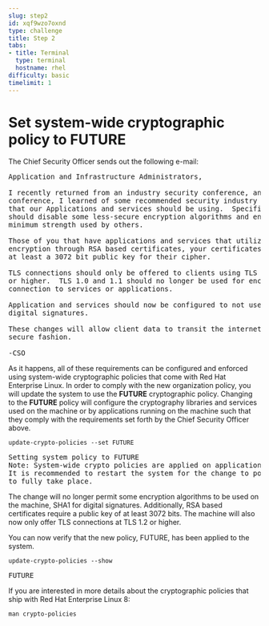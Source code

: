 ```yaml
---
slug: step2
id: xqf9wzo7oxnd
type: challenge
title: Step 2
tabs:
- title: Terminal
  type: terminal
  hostname: rhel
difficulty: basic
timelimit: 1
---
```

# Set system-wide cryptographic policy to FUTURE

The Chief Security Officer sends out the following e-mail:
<pre class="file">
Application and Infrastructure Administrators,

I recently returned from an industry security conference, and at that
conference, I learned of some recommended security industry practices
that our Applications and services should be using.  Specifically, we
should disable some less-secure encryption algorithms and enforce some
minimum strength used by others.

Those of you that have applications and services that utilize asymmetric
encryption through RSA based certificates, your certificates should use
at least a 3072 bit public key for their cipher.

TLS connections should only be offered to clients using TLS version 1.2
or higher.  TLS 1.0 and 1.1 should no longer be used for encrypted
connection to services or applications.

Application and services should now be configured to not use SHA1 for
digital signatures.

These changes will allow client data to transit the internet in a more
secure fashion.

-CSO
</pre>

As it happens, all of these requirements can be configured and enforced using
system-wide cryptographic policies that come with Red Hat Enterprise Linux.
In order to comply with the new organization policy, you will update the
system to use the **FUTURE** cryptographic policy.  Changing to the **FUTURE**
policy will configure the cryptography libraries and services used on the
machine or by applications running on the machine such that they comply with
the requirements set forth by the Chief Security Officer above.

```
update-crypto-policies --set FUTURE
```

<pre class="file">
Setting system policy to FUTURE
Note: System-wide crypto policies are applied on application start-up.
It is recommended to restart the system for the change to policies
to fully take place.
</pre>

The change will no longer permit some encryption algorithms to be used on the
machine, SHA1 for digital signatures.  Additionally, RSA based certificates
require a public key of at least 3072 bits.  The machine will also now only
offer TLS connections at TLS 1.2 or higher.

You can now verify that the new policy, FUTURE, has been applied to the system.

```
update-crypto-policies --show
```

<pre class="file">
FUTURE
</pre>

If you are interested in more details about the cryptographic policies that
ship with Red Hat Enterprise Linux 8:

`man crypto-policies`
